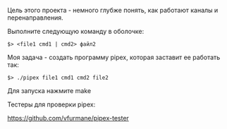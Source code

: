Цель этого проекта - немного глубже понять, как работают каналы и перенаправления.

Выполните следующую команду в оболочке:
	
	$> <file1 cmd1 | cmd2> файл2

Моя задача - создать программу pipex, которая заставит ее работать так:
	
	$> ./pipex file1 cmd1 cmd2 file2

Для запуска нажмите make

Тестеры для проверки pipex:

https://github.com/vfurmane/pipex-tester
